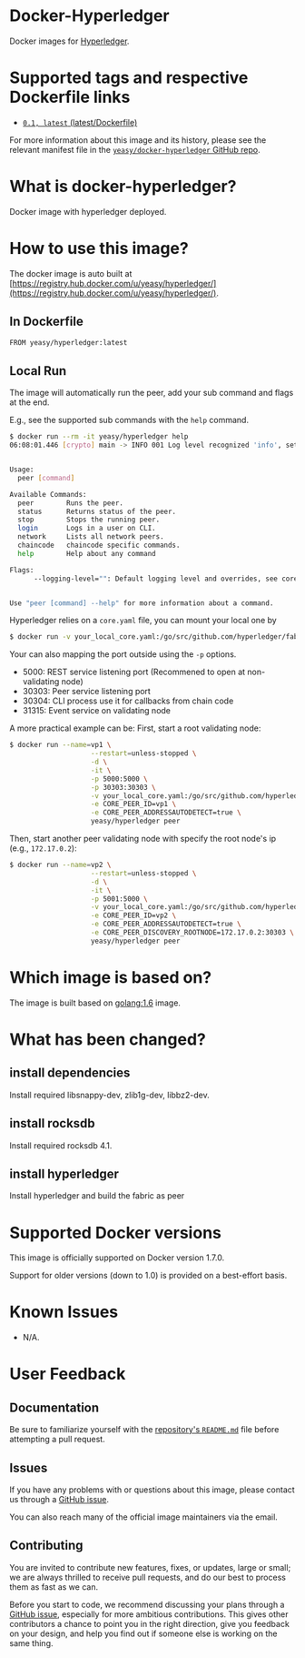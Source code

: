Docker-Hyperledger
===
Docker images for [Hyperledger](https://www.hyperledger.org).


# Supported tags and respective Dockerfile links

* [`0.1, latest` (latest/Dockerfile)](https://github.com/yeasy/docker-hyperledger/blob/master/Dockerfile)

For more information about this image and its history, please see the relevant manifest file in the [`yeasy/docker-hyperledger` GitHub repo](https://github.com/yeasy/docker-hyperledger).

# What is docker-hyperledger?
Docker image with hyperledger deployed. 


# How to use this image?
The docker image is auto built at [https://registry.hub.docker.com/u/yeasy/hyperledger/](https://registry.hub.docker.com/u/yeasy/hyperledger/).


## In Dockerfile
```sh
FROM yeasy/hyperledger:latest
```

## Local Run
The image will automatically run the peer, add your sub command and flags at the end.

E.g., see the supported sub commands with the `help` command.
```sh
$ docker run --rm -it yeasy/hyperledger help
06:08:01.446 [crypto] main -> INFO 001 Log level recognized 'info', set to INFO


Usage:
  peer [command]

Available Commands:
  peer        Runs the peer.
  status      Returns status of the peer.
  stop        Stops the running peer.
  login       Logs in a user on CLI.
  network     Lists all network peers.
  chaincode   chaincode specific commands.
  help        Help about any command

Flags:
      --logging-level="": Default logging level and overrides, see core.yaml for full syntax


Use "peer [command] --help" for more information about a command.
```

Hyperledger relies on a `core.yaml` file, you can mount your local one by
```sh
$ docker run -v your_local_core.yaml:/go/src/github.com/hyperledger/fabric/core.yaml -d yeasy/hyperledger help
```

Your can also mapping the port outside using the `-p` options. 

* 5000: REST service listening port (Recommened to open at non-validating node)
* 30303: Peer service listening port
* 30304: CLI process use it for callbacks from chain code
* 31315: Event service on validating node



A more practical example can be:
First, start a root validating node:
```sh
$ docker run --name=vp1 \
                    --restart=unless-stopped \
                    -d \
                    -it \
                    -p 5000:5000 \
                    -p 30303:30303 \
                    -v your_local_core.yaml:/go/src/github.com/hyperledger/fabric/core.yaml \
                    -e CORE_PEER_ID=vp1 \
                    -e CORE_PEER_ADDRESSAUTODETECT=true \
                    yeasy/hyperledger peer
```
Then, start another peer validating node with specify the root node's ip (e.g., `172.17.0.2`):
```sh
$ docker run --name=vp2 \
                    --restart=unless-stopped \
                    -d \
                    -it \
                    -p 5001:5000 \
                    -v your_local_core.yaml:/go/src/github.com/hyperledger/fabric/core.yaml \
                    -e CORE_PEER_ID=vp2 \
                    -e CORE_PEER_ADDRESSAUTODETECT=true \
                    -e CORE_PEER_DISCOVERY_ROOTNODE=172.17.0.2:30303 \
                    yeasy/hyperledger peer
```

# Which image is based on?
The image is built based on [golang:1.6](https://hub.docker.com/_/golang) image.

# What has been changed?
## install dependencies
Install required  libsnappy-dev, zlib1g-dev, libbz2-dev.

## install rocksdb
Install required  rocksdb 4.1.

## install hyperledger
Install hyperledger and build the fabric as peer 

# Supported Docker versions

This image is officially supported on Docker version 1.7.0.

Support for older versions (down to 1.0) is provided on a best-effort basis.

# Known Issues
* N/A.

# User Feedback
## Documentation
Be sure to familiarize yourself with the [repository's `README.md`](https://github.com/yeasy/docker-hyperledger/blob/master/README.md) file before attempting a pull request.

## Issues
If you have any problems with or questions about this image, please contact us through a [GitHub issue](https://github.com/yeasy/docker-hyperledger/issues).

You can also reach many of the official image maintainers via the email.

## Contributing

You are invited to contribute new features, fixes, or updates, large or small; we are always thrilled to receive pull requests, and do our best to process them as fast as we can.

Before you start to code, we recommend discussing your plans through a [GitHub issue](https://github.com/yeasy/docker-hyperledger/issues), especially for more ambitious contributions. This gives other contributors a chance to point you in the right direction, give you feedback on your design, and help you find out if someone else is working on the same thing.
